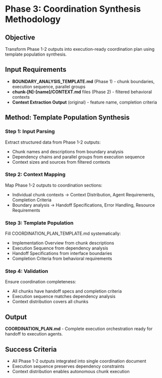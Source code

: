 # Phase 3: Coordination Synthesis Methodology

## Objective
Transform Phase 1-2 outputs into execution-ready coordination plan using template population synthesis.

## Input Requirements
- **BOUNDARY_ANALYSIS_TEMPLATE.md** (Phase 1) - chunk boundaries, execution sequence, parallel groups
- **chunk-[N]-[name]/CONTEXT.md** files (Phase 2) - filtered behavioral contexts
- **Context Extraction Output** (original) - feature name, completion criteria

## Method: Template Population Synthesis

### Step 1: Input Parsing
Extract structured data from Phase 1-2 outputs:
- Chunk names and descriptions from boundary analysis
- Dependency chains and parallel groups from execution sequence
- Context sizes and sources from filtered contexts

### Step 2: Context Mapping
Map Phase 1-2 outputs to coordination sections:
- Individual chunk contexts → Context Distribution, Agent Requirements, Completion Criteria
- Boundary analysis → Handoff Specifications, Error Handling, Resource Requirements

### Step 3: Template Population
Fill COORDINATION_PLAN_TEMPLATE.md systematically:
- Implementation Overview from chunk descriptions
- Execution Sequence from dependency analysis
- Handoff Specifications from interface boundaries
- Completion Criteria from behavioral requirements

### Step 4: Validation
Ensure coordination completeness:
- All chunks have handoff specs and completion criteria
- Execution sequence matches dependency analysis
- Context distribution covers all chunks

## Output
**COORDINATION_PLAN.md** - Complete execution orchestration ready for handoff to execution agents.

## Success Criteria
- All Phase 1-2 outputs integrated into single coordination document
- Execution sequence preserves dependency constraints
- Context distribution enables autonomous chunk execution